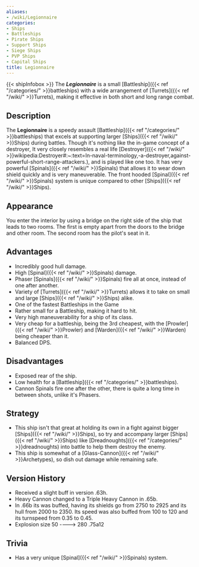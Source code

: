```yaml
---
aliases:
- /wiki/Legionnaire
categories:
- Ships
- Battleships
- Pirate Ships
- Support Ships
- Siege Ships
- PVP Ships
- Capital Ships
title: Legionnaire
---
```


{{< shipInfobox >}} The **_Legionnaire_** is a small [Battleship]({{< ref "/categories/" >}}battleships) with a wide arrangement of [Turrets]({{< ref "/wiki/" >}}Turrets), making it effective in both short and long range combat. 

## Description

The **Legionnaire** is a speedy assault [Battleship]({{< ref "/categories/" >}}battleships) that excels at supporting larger [Ships]({{< ref "/wiki/" >}}Ships) during battles. Though it's nothing like the in-game concept of a destroyer, It very closely resembles a real life [Destroyer]({{< ref "/wiki/" >}}wikipedia:Destroyer#:~:text=In-naval-terminology,-a-destroyer,against-powerful-short-range-attackers.), and is played like one too. It has very powerful [Spinals]({{< ref "/wiki/" >}}Spinals) that allows it to wear down shield quickly and is very maneuverable. The front hooded [Spinal]({{< ref "/wiki/" >}}Spinals) system is unique compared to other [Ships]({{< ref "/wiki/" >}}Ships).

## Appearance

You enter the interior by using a bridge on the right side of the ship that leads to two rooms. The first is empty apart from the doors to the bridge and other room. The second room has the pilot's seat in it.

## Advantages

- Incredibly good hull damage.
- High [Spinal]({{< ref "/wiki/" >}}Spinals) damage.
- Phaser [Spinals]({{< ref "/wiki/" >}}Spinals) fire all at once, instead of one after another.
- Variety of [Turrets]({{< ref "/wiki/" >}}Turrets) allows it to take on small and large [Ships]({{< ref "/wiki/" >}}Ships) alike.
- One of the fastest Battleships in the Game
- Rather small for a Battleship, making it hard to hit.
- Very high maneuverability for a ship of its class.
- Very cheap for a battleship, being the 3rd cheapest, with the [Prowler]({{< ref "/wiki/" >}}Prowler) and [Warden]({{< ref "/wiki/" >}}Warden) being cheaper than it.
- Balanced DPS.

## Disadvantages

- Exposed rear of the ship.
- Low health for a [Battleship]({{< ref "/categories/" >}}battleships).
- Cannon Spinals fire one after the other, there is quite a long time in between shots, unlike it's Phasers.

## Strategy

- This ship isn't that great at holding its own in a fight against bigger [Ships]({{< ref "/wiki/" >}}Ships), so try and accompany larger [Ships]({{< ref "/wiki/" >}}Ships) like [Dreadnoughts]({{< ref "/categories/" >}}dreadnoughts) into battle to help them destroy the enemy.
- This ship is somewhat of a [Glass-Cannon]({{< ref "/wiki/" >}}Archetypes), so dish out damage while remaining safe.

## Version History 

- Received a slight buff in version .63h.
- Heavy Cannon changed to a Triple Heavy Cannon in .65b.
- In .66b its was buffed, having its shields go from 2750 to 2925 and its hull from 2000 to 2350. Its speed was also buffed from 100 to 120 and its turnspeed from 0.35 to 0.45.
- Explosion size 50 ----> 280 .75a12

## Trivia

- Has a very unique [Spinal]({{< ref "/wiki/" >}}Spinals) system.
